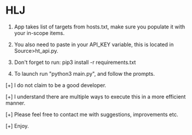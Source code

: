 <h1>HLJ</h1>


1. App takes list of targets from hosts.txt, make sure you populate it with your in-scope items.

2. You also need to paste in your API_KEY variable, this is located in Source>ht_api.py.

3. Don't forget to run:
                pip3 install -r requirements.txt

4. To launch run "python3 main.py", and follow the prompts.

[+] I do not claim to be a good developer.

[+] I understand there are multiple ways to execute this in a more efficient manner.

[+] Please feel free to contact me with suggestions, improvements etc.


[+] Enjoy.
